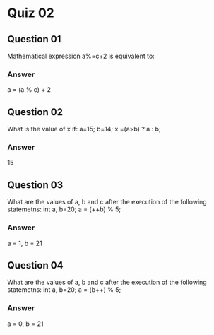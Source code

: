 Quiz 02
=======  

Question 01
-----------  
Mathematical expression a%=c+2 is equivalent to:  

### Answer  
a = (a % c) + 2  

Question 02
-----------  
What is the value of x if: a=15; b=14; x =(a>b) ? a : b;  

### Answer  
15  

Question 03
-----------  
What are the values of a, b and c after the execution of the following statemetns: int a, b=20; a = (++b) % 5;  

### Answer  
a = 1, b = 21  

Question 04
-----------  
What are the values of a, b and c after the execution of the following statemetns: int a, b=20; a = (b++) % 5;  

### Answer  
a = 0, b = 21  